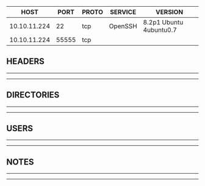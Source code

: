 | HOST         | PORT  | PROTO | SERVICE | VERSION                 |
| ------------ | ----- | ----- | ------- | ----------------------- |
| 10.10.11.224 | 22    | tcp   | OpenSSH | 8.2p1 Ubuntu 4ubuntu0.7 |
| 10.10.11.224 | 55555 | tcp   |         |                         |



## HEADERS
---

---

## DIRECTORIES
---

---

## USERS
---

---

## NOTES
---

---
